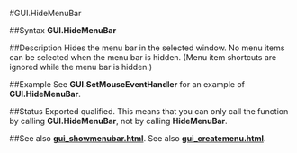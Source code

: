 
#GUI.HideMenuBar

##Syntax
**GUI.HideMenuBar**



##Description
Hides the menu bar in the selected window. No menu items can be selected when the menu bar is hidden. (Menu item shortcuts are ignored while the menu bar is hidden.)



##Example
See **GUI.SetMouseEventHandler** for an example of **GUI.HideMenuBar**.



##Status
Exported qualified.
This means that you can only call the function by calling **GUI.HideMenuBar**, not by calling **HideMenuBar**.



##See also
**[gui_showmenubar.html](GUI.ShowMenuBar)**. See also **[gui_createmenu.html](GUI.CreateMenu)**.


